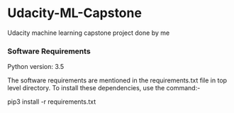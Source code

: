 # Udacity-ML-Capstone
Udacity  machine learning capstone project done by me

### Software Requirements
Python version: 3.5

The software requirements are mentioned in the requirements.txt file in top level directory. To install these dependencies, use the command:-

pip3 install -r requirements.txt

